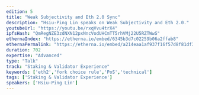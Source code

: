 ```yaml
---
edition: 5
title: "Weak Subjectivity and Eth 2.0 Sync"
description: "Hsiu-Ping Lin speaks on Weak Subjectivity and Eth 2.0."
youtubeUrl: "https://youtu.be/rxqVvu4trX4"
ipfsHash: "QmRegNZE3zdNXN12pxNncVodUHCmTT5rhVMj22U5RZTWwS"
ethernaIndex: "https://etherna.io/embed/6345b3d7c02259b06a2ffab8"
ethernaPermalink: "https://etherna.io/embed/a214eaa1af937f16f57d8f81df330c467cf0805f69ca1a4e68e86b95806fa586"
duration: 702
expertise: "Advanced"
type: "Talk"
track: "Staking & Validator Experience"
keywords: ['eth2','fork choice rule','PoS','technical']
tags: ['Staking & Validator Experience']
speakers: ['Hsiu-Ping Lin']
---
```

